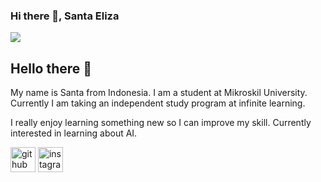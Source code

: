 ### Hi there 👋, Santa Eliza
![](https://img.freepik.com/free-vector/flat-twitch-banner-template-breast-cancer-awareness-month_23-2150791359.jpg?t=st=1726240852~exp=1726244452~hmac=976fb8106d9d128b56182e893d30155fa04af343f2baa9531698a9c170439445&w=1060)
## Hello there 👋

My name is Santa from Indonesia. I am a student at Mikroskil University. 
Currently I am taking an independent study program at infinite learning.

I really enjoy learning something new so I can improve my skill.
Currently interested in learning about AI.



[<img src='https://cdn.jsdelivr.net/npm/simple-icons@3.0.1/icons/github.svg' alt='github' height='40'>](https://github.com/SantaEliza)  [<img src='https://cdn.jsdelivr.net/npm/simple-icons@3.0.1/icons/instagram.svg' alt='instagram' height='40'>](https://www.instagram.com/santaelizas/)  




<!--
**SantaEliza/SantaEliza** is a ✨ _special_ ✨ repository because its `README.md` (this file) appears on your GitHub profile.

Here are some ideas to get you started:

- 🔭 I’m currently working on ...
- 🌱 I’m currently learning ...
- 👯 I’m looking to collaborate on ...
- 🤔 I’m looking for help with ...
- 💬 Ask me about ...
- 📫 How to reach me: ...
- 😄 Pronouns: ...
- ⚡ Fun fact: ...
-->
